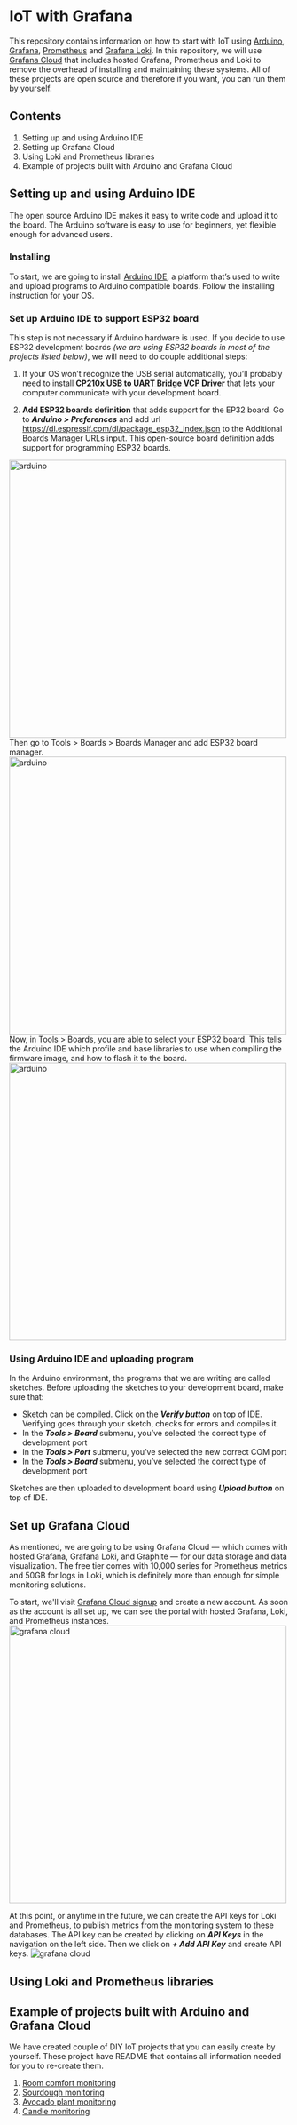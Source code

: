 # IoT with Grafana
This repository contains information on how to start with IoT using [Arduino](https://www.arduino.cc/), [Grafana](https://grafana.com/oss/grafana/), [Prometheus](https://prometheus.io/) and [Grafana Loki](https://grafana.com/oss/loki/). In this repository, we will use [Grafana Cloud](https://grafana.com/products/cloud/) that includes hosted Grafana, Prometheus and Loki to remove the overhead of installing and maintaining these systems. All of these projects are open source and therefore if you want, you can run them by yourself. 

## Contents
1. Setting up and using Arduino IDE
1. Setting up Grafana Cloud 
1. Using Loki and Prometheus libraries
1. Example of projects built with Arduino and Grafana Cloud

## Setting up and using Arduino IDE
The open source Arduino IDE makes it easy to write code and upload it to the board. The Arduino software is easy to use for beginners, yet flexible enough for advanced users. 

### Installing
To start, we are going to install [Arduino IDE](https://www.arduino.cc/en/Guide), a platform that’s used to write and upload programs to Arduino compatible boards. Follow the installing instruction for your OS.

### Set up Arduino IDE to support ESP32 board
This step is not necessary if Arduino hardware is used. If you decide to use ESP32 development boards _(we are using ESP32 boards in most of the projects listed below)_, we will need to do couple additional steps:

1. If your OS won’t recognize the USB serial automatically, you’ll probably need to install **[CP210x USB to UART Bridge VCP Driver](https://www.silabs.com/developers/usb-to-uart-bridge-vcp-drivers)** that lets your computer communicate with your development board.

1. **Add ESP32 boards definition** that adds support for the EP32 board. Go to ***Arduino > Preferences*** and add url https://dl.espressif.com/dl/package_esp32_index.json to the Additional Boards Manager URLs input. This open-source board definition adds support for programming ESP32 boards.
<img src="https://user-images.githubusercontent.com/30407135/120989143-8325d200-c77f-11eb-8818-0f9974678867.png" alt="arduino" height="500"/>
Then go to Tools > Boards > Boards Manager and add ESP32 board manager.
<img src="https://user-images.githubusercontent.com/30407135/120989440-d8fa7a00-c77f-11eb-95b3-05f1a2d7b9c5.png" alt="arduino" height="500"/>
Now, in Tools > Boards, you are able to select your ESP32 board. This tells the Arduino IDE which profile and base libraries to use when compiling the firmware image, and how to flash it to the board. 
<img src="https://user-images.githubusercontent.com/30407135/120989739-2545ba00-c780-11eb-8caf-be2da7ea98ba.png" alt="arduino" height="500"/>

### Using Arduino IDE and uploading program

In the Arduino environment, the programs that we are writing are called sketches. Before uploading the sketches to your development board, make sure that:
- Sketch can be compiled. Click on the ***Verify button*** on top of IDE. Verifying goes through your sketch, checks for errors and compiles it. 
- In the ***Tools > Board*** submenu, you’ve selected the correct type of development port
- In the ***Tools > Port*** submenu, you’ve selected the new correct COM port
- In the ***Tools > Board*** submenu, you’ve selected the correct type of development port

Sketches are then uploaded to development board using ***Upload button*** on top of IDE.

## Set up Grafana Cloud
As mentioned, we are going to be using Grafana Cloud — which comes with hosted Grafana, Grafana Loki, and Graphite — for our data storage and data visualization. The free tier comes with 10,000 series for Prometheus metrics and 50GB for logs in Loki, which is definitely more than enough for simple monitoring solutions. 

To start, we'll visit [Grafana Cloud signup](https://grafana.com/auth/sign-up/create-user) and create a new account. As soon as the account is all set up, we can see the portal with hosted Grafana, Loki, and Prometheus instances.
<img src="https://user-images.githubusercontent.com/30407135/120991670-25df5000-c782-11eb-9226-031dca99ae68.png" alt="grafana cloud" height="500"/>

At this point, or anytime in the future, we can create the API keys for Loki and Prometheus, to publish metrics from the monitoring system to these databases. The API key can be created by clicking on ***API Keys*** in the navigation on the left side. Then we click on ***+ Add API Key*** and create API keys. 
<img src="https://user-images.githubusercontent.com/30407135/120992526-fbda5d80-c782-11eb-86d4-8d1e88df6a2e.png" alt="grafana cloud" />

## Using Loki and Prometheus libraries

## Example of projects built with Arduino and Grafana Cloud
We have created couple of DIY IoT projects that you can easily create by yourself. These project have README that contains all information needed for you to re-create them.

1. [Room comfort monitoring](https://github.com/ivanahuckova/room_comfort_monitoring_grafana)
1. [Sourdough monitoring](https://github.com/ivanahuckova/sourdough_monitoring_grafana)
1. [Avocado plant monitoring](https://github.com/ivanahuckova/avocado_monitoring_grafana)
1. [Candle monitoring](https://github.com/ivanahuckova/candle_monitoring_grafana)

